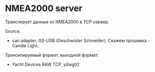 # NMEA2000 server

Транслирует данные из NMEA2000 в TCP сервер.

Source:
  - can adapter, GS-USB (Geschwister Schneider). Скажем прошивка - Candle Light.

Трансилируемый формат, выходной формат:
  - Yacht Devices RAW TCP, ydwg02
